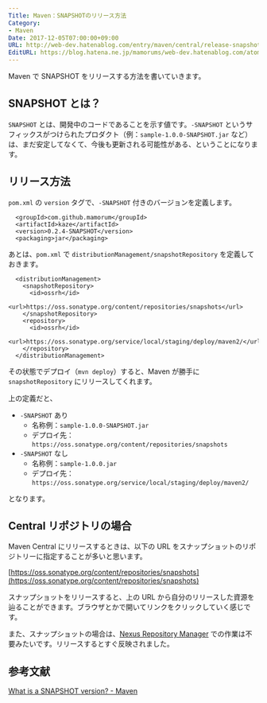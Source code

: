 ```yaml
---
Title: Maven：SNAPSHOTのリリース方法
Category:
- Maven
Date: 2017-12-05T07:00:00+09:00
URL: http://web-dev.hatenablog.com/entry/maven/central/release-snapshot
EditURL: https://blog.hatena.ne.jp/mamorums/web-dev.hatenablog.com/atom/entry/8599973812321481536
---
```


Maven で SNAPSHOT をリリースする方法を書いていきます。


## SNAPSHOT とは？
`SNAPSHOT` とは、開発中のコードであることを示す値です。`-SNAPSHOT` というサフィックスがつけられたプロダクト（例：`sample-1.0.0-SNAPSHOT.jar` など）は、まだ安定してなくて、今後も更新される可能性がある、ということになります。


## リリース方法
`pom.xml` の `version` タグで、`-SNAPSHOT` 付きのバージョンを定義します。

```
  <groupId>com.github.mamorum</groupId>
  <artifactId>kaze</artifactId>
  <version>0.2.4-SNAPSHOT</version>
  <packaging>jar</packaging>
```

あとは、`pom.xml` で `distributionManagement/snapshotRepository` を定義しておきます。

```
  <distributionManagement>
    <snapshotRepository>
      <id>ossrh</id>
      <url>https://oss.sonatype.org/content/repositories/snapshots</url>
    </snapshotRepository>
    <repository>
      <id>ossrh</id>
      <url>https://oss.sonatype.org/service/local/staging/deploy/maven2/</url>
    </repository>
  </distributionManagement>
```

その状態でデプロイ（`mvn deploy`）すると、Maven が勝手に `snapshotRepository` にリリースしてくれます。

上の定義だと、

- `-SNAPSHOT` あり
  - 名称例：`sample-1.0.0-SNAPSHOT.jar`
  - デプロイ先：`https://oss.sonatype.org/content/repositories/snapshots`
- `-SNAPSHOT` なし
  - 名称例：`sample-1.0.0.jar`
  - デプロイ先：`https://oss.sonatype.org/service/local/staging/deploy/maven2/`

となります。


## Central リポジトリの場合
Maven Central にリリースするときは、以下の URL をスナップショットのリポジトリーに指定することが多いと思います。

[https://oss.sonatype.org/content/repositories/snapshots](https://oss.sonatype.org/content/repositories/snapshots) 

スナップショットをリリースすると、上の URL から自分のリリースした資源を辿ることができます。ブラウザとかで開いてリンクをクリックしていく感じです。

また、スナップショットの場合は、[Nexus Repository Manager](https://oss.sonatype.org/#welcome) での作業は不要みたいです。リリースするとすぐ反映されました。


## 参考文献
[What is a SNAPSHOT version? - Maven](https://maven.apache.org/guides/getting-started/index.html#What_is_a_SNAPSHOT_version)
